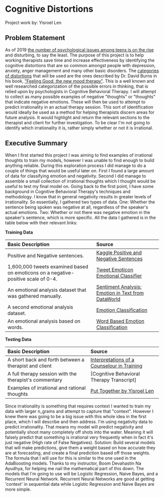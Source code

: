 # Cognitive Distortions
Project work by: Yisroel Len
## Problem Statement
As of 2019 [the number of psychological issues among teens is on the rise](https://www.mentalhealthamerica.net/issues/state-mental-health-america) and disturbing, to say the least. The purpose of this project is to help working therapists save time and increase effectiveness by identifying the cognitive distortions that are so common amongst people with depression, anxiety, anger management and many other basic disorders. The [categories of distortions](http://www.pacwrc.pitt.edu/curriculum/313_MngngImpctTrmtcStrssChldWlfrPrfssnl/hndts/HO15_ThnkngAbtThnkng.pdf) that will be used are the ones described by Dr. David Burns in his book, ["Feeling Good, the new mood therapy"](https://feelinggood.com/). This is a well known and well researched categorization of the possible errors in thinking, that is relied upon by psychologists in Cognitive Behavioral Therapy. I will attempt to collect as many possible examples of negative "thoughts" or "thoughts" that indicate negative emotions. These will then be used to attempt to predict irrationality in an actual therapy session. This sort of identification would ideally be used as a method for helping therapists discern areas for future analysis. It would highlight and return the relevant sections to the therapist and client for further investigation. To be clear I'm not going to identify which irrationality it is, rather simply whether or not it is irrational.

## Executive Summary
When I first started this project I was aiming to find examples of irrational thoughts to train my models, however I was unable to find enough to build anything reliable. During this exploration process I did manage to do a couple of things that would be useful later on. First I found a large amount of data for classifying emotion and negativity. Second I did manage to assemble a small collection of irrational thoughts which I thought would be useful to test my final model on. Going back to the first point, I have some background in Cognitive Behavioral Therapy's techniques and methodology. I know that in general negativity results in greater levels of irrationality. So essentially, I gathered two types of data. One: Whether the sentence being spoken was negative at all, regardless of the speaker's actual emotions. Two: Whether or not there was negative emotion in the speaker's sentence, which is more specific. All the data I gathered is in the table below with their relevant links:

**Training Data**

|Basic Description|Source|
|:---|:---|
|Positive and Negative sentences. |[Kaggle Positive and Negative Sentences](https://www.kaggle.com/chaitanyarahalkar/positive-and-negative-sentences)|
|1,600,000 tweets examined based on emoticons on a negative-positive scale of 0-4. |[Tweet Emoticon Emotional Classifier](https://www.kaggle.com/kazanova/sentiment140)|
|An emotional analysis dataset that was gathered manually.|[Sentiment Analysis: Emotion in Text from DataWorld](https://data.world/crowdflower/sentiment-analysis-in-text)|
|A second emotional analysis dataset. |[Emotion Classification](https://www.kaggle.com/eray1yildiz/emotion-classification)|
|An emotional analysis based on words. |[Word Based Emotion Classification](https://www.kaggle.com/iwilldoit/emotions-sensor-data-set)|

**Testing Data**

|Basic Description|Source|
|:---|:---|
|A short back and forth between a therapist and client|[Interpretations of a Counselour in Training](http://counselingexaminer.org/counseling-transcription-interpretations-of-a-counselor-in-training/#more-2487)|
|A full therapy session with the therapist's commentary|[Cognitive Behavioral Therapy Transcript]|(https://www.psychotherapy.net/data/uploads/5113d623c0a74.pdf)|
|Examples of irrational and rational thoughts|[Put Together by Yisroel Len](https://docs.google.com/spreadsheets/d/1nbTu0bUTqk0kv-lAE-Yvt4aI8XSbaolIbv9mNpgkCII/edit?usp=sharing)|

Since irrationality is something that requires context I wanted to train my data with larger n_grams and attempt to capture that "context". However I knew there was going to be a big issue with this whole idea in the first place, which I will describe and then address. I'm using negativity data to predict irrationality. That means my model will predict negativity and potentially shoot many completely off shots into the water. Meaning it will falsely predict that something is irrational very frequently when in fact it's just negative (High rate of False Negatives). Solution: Build several models that will make predictions, give them a weight based on how accurate they are at forecasting, and create a final prediction based off those weights. The formula that I will use for this is similar to the one used in the AdaBoosting models. Thanks to my instructor, Boom Devahastin Na Ayudhya, for helping me nail the mathematical part of this down. The models that I'm going to use will be Logistic Regression, Naive Bayes, and a Recurrent Neural Network. Recurrent Neural Networks are good at getting 'context' in sequential data while Logistic Regression and Naive Bayes are more simple.
